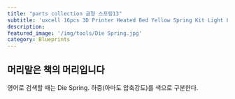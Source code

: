 ```yaml
---
title: "parts collection 금형 스프링13"
subtitle: 'uxcell 16pcs 3D Printer Heated Bed Yellow Spring Kit Light Load Compression Leveling Springs 25mm/0.98 Inch'
description:
featured_image: '/img/tools/Die Spring.jpg'
category: Blueprints
---
```


## 머리말은 책의 머리입니다  

영어로 검색할 때는 Die Spring. 하중(아마도 압축강도)를 색으로 구분한다.
